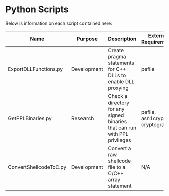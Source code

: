 # Python Scripts

Below is information on each script contained here:

| **Name**              | **Purpose** | **Description**                                             | **External Requirements** | **Version** |
|-----------------------|-------------|-------------------------------------------------------------|---------------------------|-------------|
| ExportDLLFunctions.py | Development | Create pragma statements for C++ DLLs to enable DLL proxying | pefile                    | 1.0        |
| GetPPLBinaries.py     | Research    | Check a directory for any signed binaries that can run with PPL privileges | pefile, asn1crypto, cryptography | 1.0 |
| ConvertShellcodeToC.py| Development | Convert a raw shellcode file to a C/C++ array statement     | N/A                       | 1.0         |